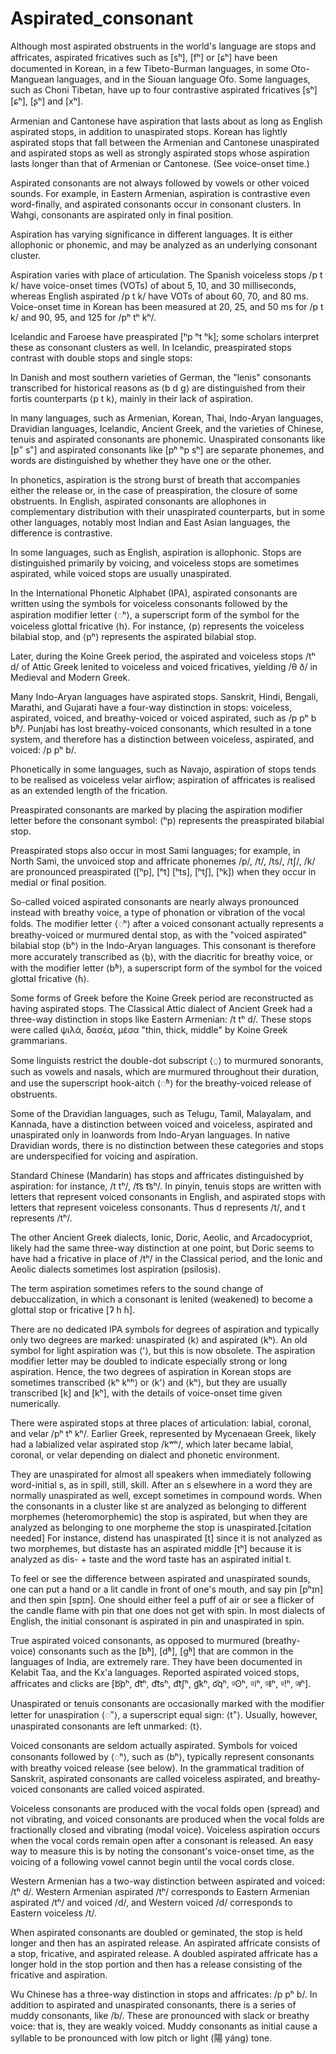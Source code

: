 # Aspirated_consonant

Although most aspirated obstruents in the world's language are stops and affricates, aspirated fricatives such as [sʰ], [fʰ] or [ɕʰ] have been documented in Korean, in a few Tibeto-Burman languages, in some Oto-Manguean languages, and in the Siouan language Ofo. Some languages, such as Choni Tibetan, have up to four contrastive aspirated fricatives [sʰ] [ɕʰ], [ʂʰ] and [xʰ].

Armenian and Cantonese have aspiration that lasts about as long as English aspirated stops, in addition to unaspirated stops. Korean has lightly aspirated stops that fall between the Armenian and Cantonese unaspirated and aspirated stops as well as strongly aspirated stops whose aspiration lasts longer than that of Armenian or Cantonese. (See voice-onset time.)

Aspirated consonants are not always followed by vowels or other voiced sounds. For example, in Eastern Armenian, aspiration is contrastive even word-finally, and aspirated consonants occur in consonant clusters. In Wahgi, consonants are aspirated only in final position.

Aspiration has varying significance in different languages. It is either allophonic or phonemic, and may be analyzed as an underlying consonant cluster.

Aspiration varies with place of articulation. The Spanish voiceless stops /p t k/ have voice-onset times (VOTs) of about 5, 10, and 30 milliseconds, whereas English aspirated /p t k/ have VOTs of about 60, 70, and 80 ms. Voice-onset time in Korean has been measured at 20, 25, and 50 ms for /p t k/ and 90, 95, and 125 for /pʰ tʰ kʰ/.

Icelandic and Faroese have preaspirated [ʰp ʰt ʰk]; some scholars interpret these as consonant clusters as well. In Icelandic, preaspirated stops contrast with double stops and single stops:

In Danish and most southern varieties of German, the "lenis" consonants transcribed for historical reasons as ⟨b d ɡ⟩ are distinguished from their fortis counterparts ⟨p t k⟩, mainly in their lack of aspiration.

In many languages, such as Armenian, Korean, Thai, Indo-Aryan languages, Dravidian languages, Icelandic, Ancient Greek, and the varieties of Chinese, tenuis and aspirated consonants are phonemic. Unaspirated consonants like [p˭ s˭] and aspirated consonants like [pʰ ʰp sʰ] are separate phonemes, and words are distinguished by whether they have one or the other.

In phonetics, aspiration is the strong burst of breath that accompanies either the release or, in the case of preaspiration, the closure of some obstruents. In English, aspirated consonants are allophones in complementary distribution with their unaspirated counterparts, but in some other languages, notably most Indian and East Asian languages, the difference is contrastive.

In some languages, such as English, aspiration is allophonic. Stops are distinguished primarily by voicing, and voiceless stops are sometimes aspirated, while voiced stops are usually unaspirated.

In the International Phonetic Alphabet (IPA), aspirated consonants are written using the symbols for voiceless consonants followed by the aspiration modifier letter ⟨◌ʰ⟩, a superscript form of the symbol for the voiceless glottal fricative ⟨h⟩. For instance, ⟨p⟩ represents the voiceless bilabial stop, and ⟨pʰ⟩ represents the aspirated bilabial stop.

Later, during the Koine Greek period, the aspirated and voiceless stops /tʰ d/ of Attic Greek lenited to voiceless and voiced fricatives, yielding /θ ð/ in Medieval and Modern Greek.

Many Indo-Aryan languages have aspirated stops. Sanskrit, Hindi, Bengali, Marathi, and Gujarati have a four-way distinction in stops: voiceless, aspirated, voiced, and breathy-voiced or voiced aspirated, such as /p pʰ b bʱ/. Punjabi has lost breathy-voiced consonants, which resulted in a tone system, and therefore has a distinction between voiceless, aspirated, and voiced: /p pʰ b/.

Phonetically in some languages, such as Navajo, aspiration of stops tends to be realised as voiceless velar airflow; aspiration of affricates is realised as an extended length of the frication.

Preaspirated consonants are marked by placing the aspiration modifier letter before the consonant symbol: ⟨ʰp⟩ represents the preaspirated bilabial stop.

Preaspirated stops also occur in most Sami languages; for example, in North Sami, the unvoiced stop and affricate phonemes /p/, /t/, /ts/, /tʃ/, /k/ are pronounced preaspirated ([ʰp], [ʰt] [ʰts], [ʰtʃ], [ʰk]) when they occur in medial or final position.

So-called voiced aspirated consonants are nearly always pronounced instead with breathy voice, a type of phonation or vibration of the vocal folds. The modifier letter ⟨◌ʰ⟩ after a voiced consonant actually represents a breathy-voiced or murmured dental stop, as with the "voiced aspirated" bilabial stop ⟨bʰ⟩ in the Indo-Aryan languages. This consonant is therefore more accurately transcribed as ⟨b̤⟩, with the diacritic for breathy voice, or with the modifier letter ⟨bʱ⟩, a superscript form of the symbol for the voiced glottal fricative ⟨ɦ⟩.

Some forms of Greek before the Koine Greek period are reconstructed as having aspirated stops. The Classical Attic dialect of Ancient Greek had a three-way distinction in stops like Eastern Armenian: /t tʰ d/. These stops were called ψιλά, δασέα, μέσα "thin, thick, middle" by Koine Greek grammarians.

Some linguists restrict the double-dot subscript ⟨◌̤⟩ to murmured sonorants, such as vowels and nasals, which are murmured throughout their duration, and use the superscript hook-aitch ⟨◌ʱ⟩ for the breathy-voiced release of obstruents.

Some of the Dravidian languages, such as Telugu, Tamil, Malayalam, and Kannada, have a distinction between voiced and voiceless, aspirated and unaspirated only in loanwords from Indo-Aryan languages. In native Dravidian words, there is no distinction between these categories and stops are underspecified for voicing and aspiration.

Standard Chinese (Mandarin) has stops and affricates distinguished by aspiration: for instance, /t tʰ/, /t͡s t͡sʰ/. In pinyin, tenuis stops are written with letters that represent voiced consonants in English, and aspirated stops with letters that represent voiceless consonants. Thus d represents /t/, and t represents /tʰ/.

The other Ancient Greek dialects, Ionic, Doric, Aeolic, and Arcadocypriot, likely had the same three-way distinction at one point, but Doric seems to have had a fricative in place of /tʰ/ in the Classical period, and the Ionic and Aeolic dialects sometimes lost aspiration (psilosis).

The term aspiration sometimes refers to the sound change of debuccalization, in which a consonant is lenited (weakened) to become a glottal stop or fricative [ʔ h ɦ].

There are no dedicated IPA symbols for degrees of aspiration and typically only two degrees are marked: unaspirated ⟨k⟩ and aspirated ⟨kʰ⟩. An old symbol for light aspiration was ⟨ʻ⟩, but this is now obsolete. The aspiration modifier letter may be doubled to indicate especially strong or long aspiration. Hence, the two degrees of aspiration in Korean stops are sometimes transcribed ⟨kʰ kʰʰ⟩ or ⟨kʻ⟩ and ⟨kʰ⟩, but they are usually transcribed [k] and [kʰ], with the details of voice-onset time given numerically.

There were aspirated stops at three places of articulation: labial, coronal, and velar /pʰ tʰ kʰ/. Earlier Greek, represented by Mycenaean Greek, likely had a labialized velar aspirated stop /kʷʰ/, which later became labial, coronal, or velar depending on dialect and phonetic environment.

They are unaspirated for almost all speakers when immediately following word-initial s, as in spill, still, skill. After an s elsewhere in a word they are normally unaspirated as well, except sometimes in compound words. When the consonants in a cluster like st are analyzed as belonging to different morphemes (heteromorphemic) the stop is aspirated, but when they are analyzed as belonging to one morpheme the stop is unaspirated.[citation needed] For instance, distend has unaspirated [t] since it is not analyzed as two morphemes, but distaste has an aspirated middle [tʰ] because it is analyzed as dis- + taste and the word taste has an aspirated initial t.

To feel or see the difference between aspirated and unaspirated sounds, one can put a hand or a lit candle in front of one's mouth, and say pin [pʰɪn] and then spin [spɪn]. One should either feel a puff of air or see a flicker of the candle flame with pin that one does not get with spin. In most dialects of English, the initial consonant is aspirated in pin and unaspirated in spin.

True aspirated voiced consonants, as opposed to murmured (breathy-voice) consonants such as the [bʱ], [dʱ], [ɡʱ] that are common in the languages of India, are extremely rare. They have been documented in Kelabit Taa, and the Kx'a languages. Reported aspirated voiced stops, affricates and clicks are [b͡pʰ, d͡tʰ, d͡tsʰ, d͡tʃʰ, ɡ͡kʰ, ɢ͡qʰ, ᶢʘʰ, ᶢǀʰ, ᶢǁʰ, ᶢǃʰ, ᶢǂʰ].

Unaspirated or tenuis consonants are occasionally marked with the modifier letter for unaspiration ⟨◌˭⟩, a superscript equal sign: ⟨t˭⟩. Usually, however, unaspirated consonants are left unmarked: ⟨t⟩.

Voiced consonants are seldom actually aspirated. Symbols for voiced consonants followed by ⟨◌ʰ⟩, such as ⟨bʰ⟩, typically represent consonants with breathy voiced release (see below). In the grammatical tradition of Sanskrit, aspirated consonants are called voiceless aspirated, and breathy-voiced consonants are called voiced aspirated.

Voiceless consonants are produced with the vocal folds open (spread) and not vibrating, and voiced consonants are produced when the vocal folds are fractionally closed and vibrating (modal voice). Voiceless aspiration occurs when the vocal cords remain open after a consonant is released. An easy way to measure this is by noting the consonant's voice-onset time, as the voicing of a following vowel cannot begin until the vocal cords close.

Western Armenian has a two-way distinction between aspirated and voiced: /tʰ d/. Western Armenian aspirated /tʰ/ corresponds to Eastern Armenian aspirated /tʰ/ and voiced /d/, and Western voiced /d/ corresponds to Eastern voiceless /t/.

When aspirated consonants are doubled or geminated, the stop is held longer and then has an aspirated release. An aspirated affricate consists of a stop, fricative, and aspirated release. A doubled aspirated affricate has a longer hold in the stop portion and then has a release consisting of the fricative and aspiration.

Wu Chinese has a three-way distinction in stops and affricates: /p pʰ b/. In addition to aspirated and unaspirated consonants, there is a series of muddy consonants, like /b/. These are pronounced with slack or breathy voice: that is, they are weakly voiced. Muddy consonants as initial cause a syllable to be pronounced with low pitch or light (陽 yáng) tone.